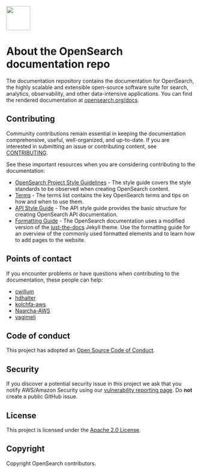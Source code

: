 <img src="https://opensearch.org/assets/img/opensearch-logo-themed.svg" height="64px">

# About the OpenSearch documentation repo

The documentation repository contains the documentation for OpenSearch, the highly scalable and extensible open-source software suite for search, analytics, observability, and other data-intensive applications. You can find the rendered documentation at [opensearch.org/docs](https://opensearch.org/docs).


## Contributing

Community contributions remain essential in keeping the documentation comprehensive, useful, well-organized, and up-to-date. If you are interested in submitting an issue or contributing content, see [CONTRIBUTING](CONTRIBUTING.md). 

See these important resources when you are considering contributing to the documentation:  

- [OpenSearch Project Style Guidelines](STYLE_GUIDE.md) - The style guide covers the style standards to be observed when creating OpenSearch content.
- [Terms](TERMS.md) - The terms list contains the key OpenSearch terms and tips on how and when to use them.  
- [API Style Guide](API_STYLE_GUIDE.md) - The API style guide provides the basic structure for creating OpenSearch API documentation.
- [Formatting Guide](FORMATTING_GUIDE.md) - The OpenSearch documentation uses a modified version of the [just-the-docs](https://github.com/pmarsceill/just-the-docs) Jekyll theme. Use the formatting guide for an overview of the commonly used formatted elements and to learn how to add pages to the website.


## Points of contact

If you encounter problems or have questions when contributing to the documentation, these people can help:

- [cwillum](https://github.com/cwillum)
- [hdhalter](https://github.com/hdhalter)
- [kolchfa-aws](https://github.com/kolchfa-aws)
- [Naarcha-AWS](https://github.com/Naarcha-AWS)
- [vagimeli](https://github.com/vagimeli)


## Code of conduct

This project has adopted an [Open Source Code of Conduct](https://opensearch.org/codeofconduct.html).


## Security

If you discover a potential security issue in this project we ask that you notify AWS/Amazon Security using our [vulnerability reporting page](http://aws.amazon.com/security/vulnerability-reporting/). Do **not** create a public GitHub issue.


## License

This project is licensed under the [Apache 2.0 License](LICENSE).


## Copyright

Copyright OpenSearch contributors.

